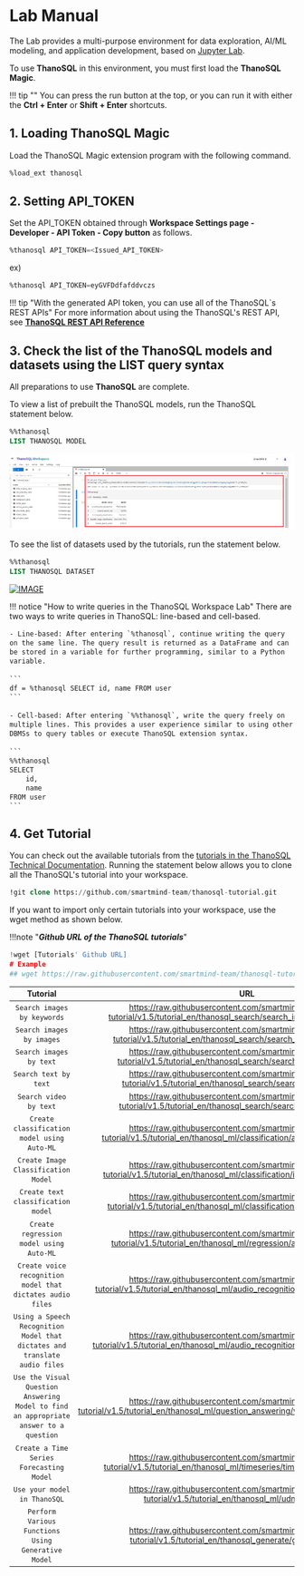 # **Lab Manual**

The Lab provides a multi-purpose environment for data exploration, AI/ML modeling, and application development, based on [Jupyter Lab](https://github.com/jupyterlab/jupyterlab).

To use **ThanoSQL** in this environment, you must first load the **ThanoSQL Magic**.

!!! tip ""
    You can press the run button at the top, or you can run it with either the **Ctrl + Enter** or **Shift + Enter** shortcuts.

## **1. Loading ThanoSQL Magic**

Load the ThanoSQL Magic extension program with the following command.

```sql
%load_ext thanosql
```

## **2. Setting API_TOKEN**

Set the API_TOKEN obtained through **Workspace Settings page - Developer - API Token - Copy button** as follows.

```sql
%thanosql API_TOKEN=<Issued_API_TOKEN>
```

ex)

```sql
%thanosql API_TOKEN=eyGVFDdfafddvczs
```

!!! tip "With the generated API token, you can use all of the ThanoSQL`s REST APIs"
    For more information about using the ThanoSQL's REST API, see [__ThanoSQL REST API Reference__](../../../../how-to_guides/reference/#rest-api)

## **3. Check the list of the ThanoSQL models and datasets using the LIST query syntax**

All preparations to use **ThanoSQL** are complete.

To view a list of prebuilt the ThanoSQL models, run the ThanoSQL statement below.

```sql
%%thanosql
LIST THANOSQL MODEL
```

[![IMAGE](../../../../img/getting_started/img8.png)](../../../../img/getting_started/img8.png)

To see the list of datasets used by the tutorials, run the statement below.

```sql
%%thanosql
LIST THANOSQL DATASET
```

[![IMAGE](../../../../img/getting_started/img9.png)](../../../../img/getting_started/img9.png)

!!! notice "How to write queries in the ThanoSQL Workspace Lab"
    There are two ways to write queries in ThanoSQL: line-based and cell-based.

    - Line-based: After entering `%thanosql`, continue writing the query on the same line. The query result is returned as a DataFrame and can be stored in a variable for further programming, similar to a Python variable.
    
    ```
    df = %thanosql SELECT id, name FROM user
    ```

    - Cell-based: After entering `%%thanosql`, write the query freely on multiple lines. This provides a user experience similar to using other DBMSs to query tables or execute ThanoSQL extension syntax.

    ```
    %%thanosql
    SELECT
        id,
        name
    FROM user
    ```


## __4. Get Tutorial__

You can check out the available tutorials from the [tutorials in the ThanoSQL Technical Documentation](../../../../tutorials/algorithm_list/). 
Running the statement below allows you to clone all the ThanoSQL's tutorial into your workspace.

```sql
!git clone https://github.com/smartmind-team/thanosql-tutorial.git
```

If you want to import only certain tutorials into your workspace, use the wget method as shown below.

!!!note "___Github URL of the ThanoSQL tutorials___"

```python
!wget [Tutorials' Github URL]
# Example 
## wget https://raw.githubusercontent.com/smartmind-team/thanosql-tutorial/main/tutorial_en/thanosql_search/search_image_by_keyword.ipynb
```

| Tutorial | URL |
| :---------: |  :----------------------------------: |
| `Search images by keywords` | https://raw.githubusercontent.com/smartmind-team/thanosql-tutorial/v1.5/tutorial_en/thanosql_search/search_image_by_keyword.ipynb |
| `Search images by images` | https://raw.githubusercontent.com/smartmind-team/thanosql-tutorial/v1.5/tutorial_en/thanosql_search/search_image_by_image.ipynb |
| `Search images by text` | https://raw.githubusercontent.com/smartmind-team/thanosql-tutorial/v1.5/tutorial_en/thanosql_search/search_image_by_text.ipynb |
| `Search text by text` | https://raw.githubusercontent.com/smartmind-team/thanosql-tutorial/v1.5/tutorial_en/thanosql_search/search_text_by_text.ipynb |
| `Search video by text` | https://raw.githubusercontent.com/smartmind-team/thanosql-tutorial/v1.5/tutorial_en/thanosql_search/search_video_by_text.ipynb |
| `Create classification model using Auto-ML` | https://raw.githubusercontent.com/smartmind-team/thanosql-tutorial/v1.5/tutorial_en/thanosql_ml/classification/automl_classification.ipynb |
| `Create Image Classification Model` | https://raw.githubusercontent.com/smartmind-team/thanosql-tutorial/v1.5/tutorial_en/thanosql_ml/classification/image_classification.ipynb |
| `Create text classification model` | https://raw.githubusercontent.com/smartmind-team/thanosql-tutorial/v1.5/tutorial_en/thanosql_ml/classification/text_classification.ipynb |
| `Create regression model using Auto-ML` | https://raw.githubusercontent.com/smartmind-team/thanosql-tutorial/v1.5/tutorial_en/thanosql_ml/regression/automl_regression.ipynb |
| `Create voice recognition model that dictates audio files` | https://raw.githubusercontent.com/smartmind-team/thanosql-tutorial/v1.5/tutorial_en/thanosql_ml/audio_recognition/speech_recognition.ipynb |
| `Using a Speech Recognition Model that dictates and translate audio files` | https://raw.githubusercontent.com/smartmind-team/thanosql-tutorial/v1.5/tutorial_en/thanosql_ml/audio_recognition/speech_recognition2.ipynb |
| `Use the Visual Question Answering Model to find an appropriate answer to a question` | https://raw.githubusercontent.com/smartmind-team/thanosql-tutorial/v1.5/tutorial_en/thanosql_ml/question_answering/visual_question_answering.ipynb |
| `Create a Time Series Forecasting Model` | https://raw.githubusercontent.com/smartmind-team/thanosql-tutorial/v1.5/tutorial_en/thanosql_ml/timeseries/timeseries_forecasting.ipynb |  
| `Use your model in ThanoSQL` | https://raw.githubusercontent.com/smartmind-team/thanosql-tutorial/v1.5/tutorial_en/thanosql_ml/udm_tutorial.ipynb |
| `Perform Various Functions Using Generative Model` | https://raw.githubusercontent.com/smartmind-team/thanosql-tutorial/v1.5/tutorial_en/thanosql_generate/generate_gpt.ipynb |

